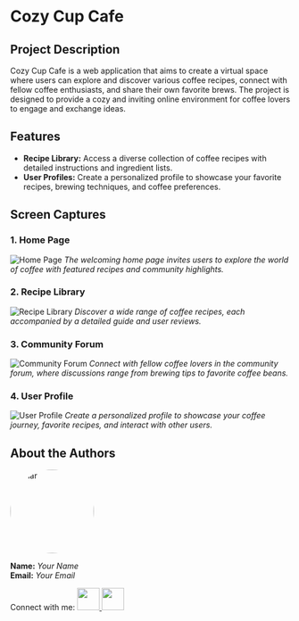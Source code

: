 # Cozy Cup Cafe

## Project Description

Cozy Cup Cafe is a web application that aims to create a virtual space where users can explore and discover various coffee recipes, connect with fellow coffee enthusiasts, and share their own favorite brews. The project is designed to provide a cozy and inviting online environment for coffee lovers to engage and exchange ideas.

## Features

- **Recipe Library:** Access a diverse collection of coffee recipes with detailed instructions and ingredient lists.
- **User Profiles:** Create a personalized profile to showcase your favorite recipes, brewing techniques, and coffee preferences.

## Screen Captures

### 1. Home Page
![Home Page](images/home_page.png)
*The welcoming home page invites users to explore the world of coffee with featured recipes and community highlights.*

### 2. Recipe Library
![Recipe Library](images/recipe_library.png)
*Discover a wide range of coffee recipes, each accompanied by a detailed guide and user reviews.*

### 3. Community Forum
![Community Forum](images/community_forum.png)
*Connect with fellow coffee lovers in the community forum, where discussions range from brewing tips to favorite coffee beans.*

### 4. User Profile
![User Profile](images/user_profile.png)
*Create a personalized profile to showcase your coffee journey, favorite recipes, and interact with other users.*

## About the Authors

<img src="https://github.com/Zhar-dev.png" alt="Zhar" width="150" style="border-radius: 50%;">

**Name:** *Your Name*  
**Email:** *Your Email*

Connect with me:
<a href="https://www.facebook.com/zharwahab"><img src="https://github.com/gauravghongde/social-icons/blob/master/PNG/Color/Facebook.png" width="40">
<a href="https://github.com/Zhar-dev"><img src="https://github.com/gauravghongde/social-icons/blob/master/PNG/Color/Github.png" width="40">
